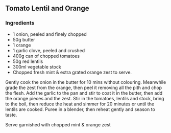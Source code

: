 ## Tomato Lentil and Orange

### Ingredients

* 1 onion, peeled and finely chopped
* 50g butter
* 1 orange
* 1 garlic clove, peeled and crushed
* 400g can of chopped tomatoes
* 50g red lentils
* 300ml vegetable stock
* Chopped fresh mint & extra grated orange zest to serve.

Gently cook the onion in the butter for 10 mins without colouring. Meanwhile grade the zest from the orange, then peel it removing all the pith and chop the flesh. Add the garlic to the pan and stir to coat it in the butter, then add the orange pieces and the zest. Stir in the tomatoes, lentils and stock, bring to the boil, then reduce the heat and simmer for 20 minutes or until the lentils are cooked. Puree in a blender, then reheat gently and season to taste.

Serve garnished with chopped mint & orange zest



